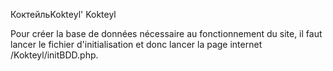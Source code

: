 КоктейльKokteyl' Kokteyl

Pour créer la base de données nécessaire au fonctionnement du site, il faut lancer le fichier d'initialisation et donc
lancer la page internet /Kokteyl/initBDD.php.